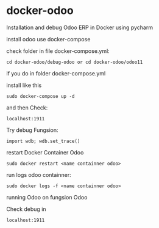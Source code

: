# docker-odoo

Installation and debug Odoo ERP in Docker using pycharm

install odoo use docker-compose 

check folder in file docker-compose.yml:

    cd docker-odoo/debug-odoo or cd docker-odoo/odoo11

if you do in folder docker-compose.yml

install like this 

    sudo docker-compose up -d

and then Check:
    
    localhost:1911

Try debug Fungsion:

    import wdb; wdb.set_trace()

restart Docker Container Odoo

    sudo docker restart <name containner odoo>

run logs odoo containner:

    sudo docker logs -f <name containner odoo>

running Odoo on fungsion Odoo

Check debug in 
        
    localhost:1911
